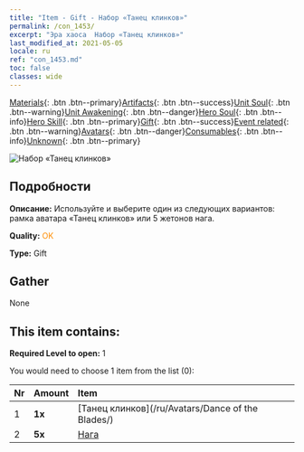 ```yaml
---
title: "Item - Gift - Набор «Танец клинков»"
permalink: /con_1453/
excerpt: "Эра хаоса  Набор «Танец клинков»"
last_modified_at: 2021-05-05
locale: ru
ref: "con_1453.md"
toc: false
classes: wide
---
```

 [Materials](/ItemsRU/){: .btn .btn--primary}[Artifacts](/ItemsRU/Artifacts/){: .btn .btn--success}[Unit Soul](/ItemsRU/UnitSoul/){: .btn .btn--warning}[Unit Awakening](/ItemsRU/UnitAwakening/){: .btn .btn--danger}[Hero Soul](/ItemsRU/HeroSoul/){: .btn .btn--info}[Hero Skill](/ItemsRU/HeroSkill/){: .btn .btn--primary}[Gift](/ItemsRU/Gift/){: .btn .btn--success}[Event related](/ItemsRU/Events/){: .btn .btn--warning}[Avatars](/ItemsRU/Avatars/){: .btn .btn--danger}[Consumables](/ItemsRU/Consumables/){: .btn .btn--info}[Unknown](/ItemsRU/Unknown/){: .btn .btn--primary}

 ![Набор «Танец клинков»](/images/t/i_907067.png)

## Подробности
 **Описание:** Используйте и выберите один из следующих вариантов: рамка аватара «Танец клинков» или 5 жетонов нага.

 **Quality:** <span style="color: #FF8C00">OK</span>

 **Type:** Gift

## Gather

  None

## This item contains:

 **Required Level to open:** 1

 You would need to choose 1 item from the list (0):

  | Nr | Amount |     Item    |
  |:---|:-------|:------------|
  | 1 |  **1x** | [Танец клинков](/ru/Avatars/Dance of the Blades/) |  | 
  | 2 |  **5x** | [Нага](/ItemsRU/unt_240/) |  | 
